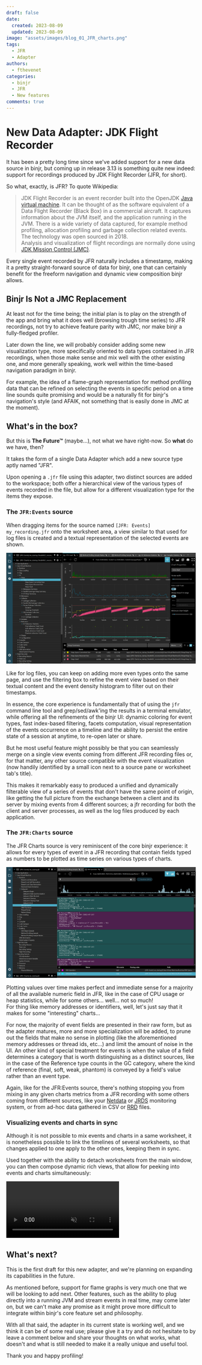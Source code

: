 ```yaml
---
draft: false 
date: 
  created: 2023-08-09
  updated: 2023-08-09
image: "assets/images/blog_01_JFR_charts.png"
tags:
  - JFR
  - Adapter
authors:
  - fthevenet
categories:
  - binjr
  - JFR
  - New features
comments: true
---
```


# New Data Adapter: JDK Flight Recorder

It has been a pretty long time since we've added support for a new data source in binjr, but coming up in release 3.13 is something quite new indeed: support for recordings produced by JDK Flight Recorder (JFR, for short).

So what, exactly, is JFR? To quote Wikipedia:
> JDK Flight Recorder is an event recorder built into the OpenJDK [Java virtual machine](https://en.wikipedia.org/wiki/Java_virtual_machine). It can be thought of as the software equivalent of a Data Flight Recorder (Black Box) in a commercial aircraft. It captures information about the JVM itself, and the application running in the JVM. There is a wide variety of data captured, for example method profiling, allocation profiling and garbage collection related events. The technology was open sourced in 2018.  
Analysis and visualization of flight recordings are normally done using [JDK Mission Control (JMC)](https://en.wikipedia.org/wiki/JDK_Mission_Control).

Every single event recorded by JFR naturally includes a timestamp, making it a pretty straight-forward source of data for binjr, one that can certainly benefit for the freeform navigation and dynamic view composition binjr allows.

<!-- more -->

## Binjr  Is Not a JMC Replacement

At least not for the time being; the initial plan is to play on the strength of the app and bring what it does well (browsing trough time series) to JFR recordings, not try to achieve feature parity with JMC, nor make binjr a fully-fledged profiler.

Later down the line, we will probably consider adding some new visualization type, more specifically oriented to data types contained in JFR recordings, when those make sense and mix well with the other existing one, and more generally speaking, work well within the time-based navigation paradigm in binjr.

For example, the idea of a flame-graph representation for method profiling data that can be refined on selecting the events in specific period on a time line sounds quite promising and would be a naturally fit for binjr's navigation's style (and AFAIK, not something that is easily done in JMC at the moment).

## What's in the box?

But this is **The Future™** (maybe...), not what we have right-now. So **what** do we have, then?

It takes the form of a single Data Adapter which add a new source type aptly named "JFR". 

Upon opening a `.jfr` file using this adapter, two distinct sources are added to the workspace; both offer a hierarchical view of the various types of events recorded in the file, but allow for a different visualization type for the items they expose.

### The `JFR:Events` source
When dragging items for the source named `[JFR: Events] my_recording.jfr` onto the worksheet area, a view similar to that used for log files is created and a textual representation of the selected events are shown. 

![image](../../assets/images/blog_01_JFR_charts.png)

Like for log files, you can keep on adding more even types onto the same page, and use the filtering box to refine the event view based on their textual content and the event density histogram to filter out on their timestamps.

In essence, the core experience is fundamentally that of using the `jfr` command line tool and grep/sed/awk'ing the results in a terminal emulator, while offering all the refinements of the binjr UI: dynamic coloring for event types, fast index-based filtering, facets computation, visual representation of the events occurrence on a timeline and the ability to persist the entire state of a session at anytime, to re-open later or share.

But he most useful feature might possibly be that you can seamlessly merge on a single view events coming from different JFR recording files or, for that matter, any other source compatible with the event visualization (now handily identified by a small icon next to a source pane or worksheet tab's title).

This makes it remarkably easy to produced a unified and dynamically filterable view of a series of events that don't have the same point of origin, like getting the full picture from the exchange between a client and its server by mixing events from 4 different sources; a jfr recording for both the client and server processes, as well as the log files produced by each application.


### The `JFR:Charts` source
The JFR Charts source is very reminiscent of the core binjr experience: it allows for every types of event in a JFR recording that contain fields typed as numbers to be plotted as time series on various types of charts.

![image](../../assets/images/blog_01_JFR_events.png)

Plotting values over time makes perfect and immediate sense for a majority of all the available numeric field in JFR, like in the case of CPU usage or heap statistics, while for some others... well... not so much!  
For thing like memory addresses or identifiers, well, let's just say that it makes for some "interesting" charts...

For now, the majority of event fields are presented in their raw form, but as the adapter matures, more and more specialization will be added, to prune out the fields that make no sense in plotting (like the aforementioned memory addresses or thread ids, etc...) and limit the amount of noise in the UI. 
An other kind of special treatment for events is when the value of a field determines a category that is worth distinguishing as a distinct sources, like in the case of the Reference type counts in the GC category, where the kind of reference (final, soft, weak, phantom) is conveyed by a field's value rather than an event type.

Again, like for the JFR:Events source, there's nothing stopping you from mixing in any given charts metrics from a JFR recording with some  others coming from different sources, like your [Netdata](https://www.netdata.cloud/) or [JRDS](https://github.com/fbacchella/jrds) monitoring system, or from ad-hoc data gathered in CSV or [RRD](https://oss.oetiker.ch/rrdtool/index.en.html) files.

### Visualizing events and charts in sync
Although it is not possible to mix events and charts in a same worksheet, it is nonetheless possible to link the timelines of several worksheets, so that changes applied to one apply to the other ones, keeping them in sync.

Used together with the ability to detach worksheets from the main window, you can then compose dynamic rich views, that allow for peeking into events and charts simultaneously: 

<video controls  muted src="/assets/videos/blog_01_JFR_sync_charts_events.mp4" type="video/mp4"/></video>


## What's next?
This is the first draft for this new adapter, and we're planning on expanding its capabilities in the future.

As mentioned before, support for flame graphs is very much one that we will be looking to add next. Other features, such as the ability to plug directly into a running JVM and stream events in real time, may come later on, but we can't make any promise as it might prove more difficult to integrate within binjr's core feature set and philosophy.

With all that said, the adapter in its current state is working well, and we think it can be of some real use; please give it a try and do not hesitate to by leave a comment below and share your thoughts on what works, what doesn't and what is still needed to make it a really unique and useful tool.

Thank you and happy profiling!
